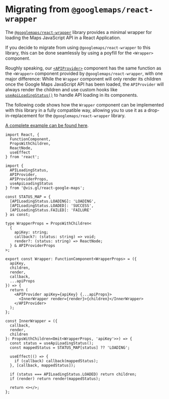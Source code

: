 # Migrating from `@googlemaps/react-wrapper`

The [`@googlemaps/react-wrapper`][npm-react-wrapper] library provides a 
minimal wrapper for loading the Maps JavaScript API in a React Application.

If you decide to migrate from using `@googlemaps/react-wrapper` to this
library, this can be done seamlessly by using a poyfill for the `<Wrapper>`
component.

Roughly speaking, our [`<APIProvider>`][rgm-api-provider] component has the
same function as the `<Wrapper>` component provided by
`@googlemaps/react-wrapper`, with one major difference: While the `Wrapper`
component will only render its children once the Google Maps JavaScript API
has been loaded, the `APIProvider` will always render the children and use
custom hooks like [`useApiLoadingStatus()`][rgm-use-api-loading-status] to
handle API loading in its components.

The following code shows how the `Wrapper` component can be implemented with
this library in a fully compatible way, allowing you to use it as a
drop-in-replacement for the `@googlemaps/react-wrapper` library.

[A complete example can be found here][rgm-examples-react-wrapper-migration].

```tsx title="wrapper.tsx"
import React, {
  FunctionComponent,
  PropsWithChildren,
  ReactNode,
  useEffect
} from 'react';

import {
  APILoadingStatus,
  APIProvider,
  APIProviderProps,
  useApiLoadingStatus
} from '@vis.gl/react-google-maps';

const STATUS_MAP = {
  [APILoadingStatus.LOADING]: 'LOADING',
  [APILoadingStatus.LOADED]: 'SUCCESS',
  [APILoadingStatus.FAILED]: 'FAILURE'
} as const;

type WrapperProps = PropsWithChildren<
  {
    apiKey: string;
    callback?: (status: string) => void;
    render?: (status: string) => ReactNode;
  } & APIProviderProps
>;

export const Wrapper: FunctionComponent<WrapperProps> = ({
  apiKey,
  children,
  render,
  callback,
  ...apiProps
}) => {
  return (
    <APIProvider apiKey={apiKey} {...apiProps}>
      <InnerWrapper render={render}>{children}</InnerWrapper>
    </APIProvider>
  );
};

const InnerWrapper = ({
  callback,
  render,
  children
}: PropsWithChildren<Omit<WrapperProps, 'apiKey'>>) => {
  const status = useApiLoadingStatus();
  const mappedStatus = STATUS_MAP[status] ?? 'LOADING';

  useEffect(() => {
    if (callback) callback(mappedStatus);
  }, [callback, mappedStatus]);

  if (status === APILoadingStatus.LOADED) return children;
  if (render) return render(mappedStatus);

  return <></>;
};
```

[npm-react-wrapper]: https://www.npmjs.com/package/@googlemaps/react-wrapper
[rgm-api-provider]: ../api-reference/components/api-provider.md
[rgm-use-api-loading-status]: ../api-reference/hooks/use-api-loading-status.md
[rgm-examples-react-wrapper-migration]: https://github.com/visgl/react-google-maps/tree/main/examples/react-wrapper-migration

